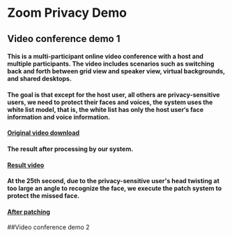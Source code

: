 # Zoom Privacy Demo
## Video conference demo 1
#### This is a multi-participant online video conference with a host and multiple participants. The video includes scenarios such as switching back and forth between grid view and speaker view, virtual backgrounds, and shared desktops.
#### The goal is that except for the host user, all others are privacy-sensitive users, we need to protect their faces and voices, the system uses the white list model, that is, the white list has only the host user‘s face information and voice information.
#### [Original video download](https://raw.githubusercontent.com/paperdemo888/zoom_privacy/master/demo1/original.mp4 "Original video")
#### The result after processing by our system.
#### [Result video](https://raw.githubusercontent.com/paperdemo888/zoom_privacy/master/demo1/one_white_list_protection_result.mp4 "Result video")
#### At the 25th second, due to the privacy-sensitive user's head twisting at too large an angle to recognize the face, we execute the patch system to protect the missed face.
#### [After patching](https://raw.githubusercontent.com/paperdemo888/zoom_privacy/master/demo1/face_patch_at_25s.mp4 "After patching")
##Video conference demo 2
